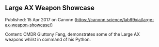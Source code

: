 ## Large AX Weapon Showcase

Published: 15 Apr 2017 on Canonn (https://canonn.science/lab69xia/large-ax-weapon-showcase/)

Content: CMDR Gluttony Fang, demonstrates some of the Large AX weapons whilst in command of his Python.